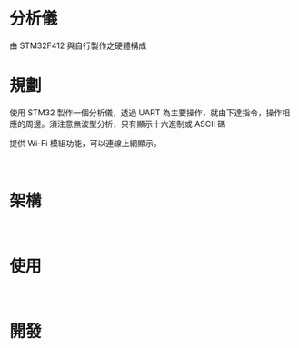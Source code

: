 # 分析儀

由 STM32F412 與自行製作之硬體構成

# 規劃

使用 STM32 製作一個分析儀，透過 UART 為主要操作，就由下達指令，操作相應的周邊。須注意無波型分析，只有顯示十六進制或 ASCII 碼

提供 Wi-Fi 模組功能，可以連線上網顯示。

</br>

# 架構



</br>

# 使用

</br>

# 開發

</br>

